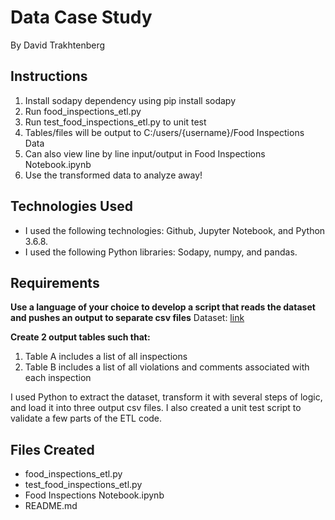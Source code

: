 # Data Case Study
By David Trakhtenberg

## Instructions
1. Install sodapy dependency using pip install sodapy
2. Run food_inspections_etl.py
3. Run test_food_inspections_etl.py to unit test
4. Tables/files will be output to C:/users/{username}/Food Inspections Data 
5. Can also view line by line input/output in Food Inspections Notebook.ipynb
6. Use the transformed data to analyze away!
  
## Technologies Used
* I used the following technologies: Github, Jupyter Notebook, and Python 3.6.8. 
* I used the following Python libraries: Sodapy, numpy, and pandas. 

## Requirements
**Use a language of your choice to develop a script that reads the dataset and pushes an output to separate csv files**
Dataset: [link](https://data.cityofchicago.org/Health-Human-Services/Food-Inspections/4ijn-s7e5/data)

**Create 2 output tables such that:**
1. Table A includes a list of all inspections 
1. Table B includes a list of all violations and comments associated with each inspection 

I used Python to extract the dataset, transform it with several steps of logic, and load it into three output csv files. 
I also created a unit test script to validate a few parts of the ETL code. 

## Files Created
* food_inspections_etl.py 
* test_food_inspections_etl.py 
* Food Inspections Notebook.ipynb 
* README.md 
